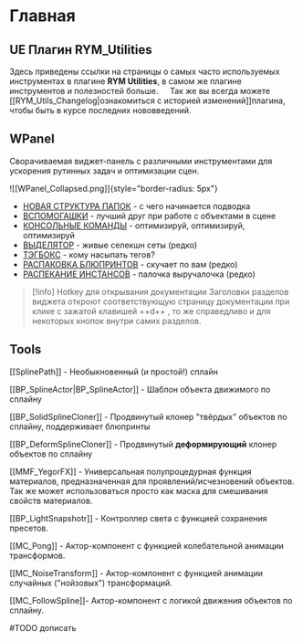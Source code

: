 # Главная


## UE Плагин RYM_Utilities

Здесь приведены ссылки на страницы о самых часто используемых инструментах в плагине **RYM Utilities**, в самом же плагине инструментов и полезностей больше.
$\quad$Так же вы всегда можете [[RYM_Utils_Changelog|ознакомиться с историей изменений]]плагина, чтобы быть в курсе последних нововведений.
## WPanel

Сворачиваемая виджет-панель с различными инструментами для ускорения рутинных задач и оптимизации сцен.

![[WPanel_Collapsed.png]]{style="border-radius: 5px"}

* [НОВАЯ СТРУКТУРА ПАПОК](FolderStructure.md) - с чего начинается подводка
* [ВСПОМОГАШКИ](Helpers.md) - лучший друг при работе с объектами в сцене
* [КОНСОЛЬНЫЕ КОМАНДЫ](ConsoleCommands.md) - оптимизируй, оптимизируй, оптимизируй
* [ВЫДЕЛЯТОР](Selectorr.md) - живые селекшн сеты (редко)
* [ТЭГБОКС](TagBox.md) - кому насыпать тегов?
* [РАСПАКОВКА БЛЮПРИНТОВ](BlueprintUnpacker.md) - скучает по вам (редко)
* [РАСПЕКАНИЕ ИНСТАНСОВ](InstanceUnbaker.md) - палочка выручалочка (редко)

> [!info] Hotkey для открывания документации
>  Заголовки разделов виджета откроют соответствующую страницу документации при клике с зажатой клавишей ++d++ , то же справедливо и для некоторых кнопок внутри самих разделов.

## Tools

[[SplinePath]] - Необыкновенный (и простой!) сплайн

[[BP_SplineActor|BP_SplineActor]] - Шаблон объекта движимого по сплайну

[[BP_SolidSplineCloner]] - Продвинутый клонер "твёрдых" объектов по сплайну, поддерживает блюпринты

[[BP_DeformSplineCloner]] - Продвинутый **деформирующий** клонер объектов по сплайну

[[MMF_YegorFX]] - Универсальная полупроцедурная функция материалов, предназначенная для проявлений/исчезновений объектов. Так же может использоваться просто как маска для смешивания свойств материалов.

[[BP_LightSnapshotr]] - Контроллер света с функцией сохранения пресетов.

[[MC_Pong]] - Актор-компонент с функцией колебательной анимации трансформов.

[[MC_NoiseTransform]] - Актор-компонент с функцией анимации случайных ("нойзовых") трансформаций.

[[MC_FollowSpline]]- Актор-компонент с логикой движения объектов по сплайну.

#TODO дописать
